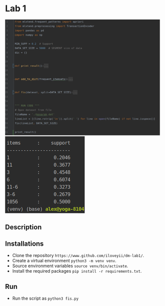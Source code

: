 Lab 1
===================


![Screenshot](https://github.com/iloveyii/data-mining-1/blob/master/task2/screenshot.png)
![Result](https://github.com/iloveyii/data-mining-1/blob/master/task2/result.png)
## Description




## Installations
  * Clone the repository `https://www.github.com/iloveyii/dm-lab1/`.
  * Create a virtual environment `python3 -m venv venv`.
  * Source environment variables `source venv/bin/activate`.
  * Install the required packages `pip install -r requirements.txt`.
  
  
## Run
  * Run the script as
    `python3 fis.py`